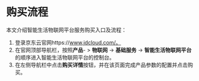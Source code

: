 # 购买流程

本文介绍智能生活物联网平台服务购买入口及流程：
1. 登录京东云官网https://www.jdcloud.com/。
2. 在官网顶部导航栏，按照**产品**- > **物联网** -> **基础服务** -> **智能生活物联网平台**的顺序进入智能生活物联网平台的控制台。
3. 在左侧导航栏中点击**购买详情**按钮，并在该页面完成产品参数的配置并点击购买。





